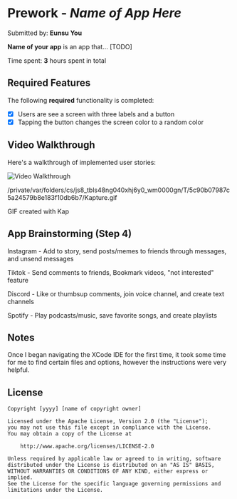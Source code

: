 # Prework - *Name of App Here*

Submitted by: **Eunsu You**

**Name of your app** is an app that... [TODO] 

Time spent: **3** hours spent in total

## Required Features

The following **required** functionality is completed:

- [x] Users are see a screen with three labels and a button
- [x] Tapping the button changes the screen color to a random color
 
## Video Walkthrough

Here's a walkthrough of implemented user stories:

<img src='http://i.imgur.com/link/to/your/gif/file.gif' title='Video Walkthrough' width='' alt='Video Walkthrough' />

/private/var/folders/cs/js8_tbls48ng040xhj6y0_wm0000gn/T/5c90b07987c5a24579b8e183f10db6b7/Kapture.gif
<!-- Replace this with whatever GIF tool you used! -->
GIF created with Kap  

<!-- Recommended tools:
[Kap](https://getkap.co/) for macOS
[ScreenToGif](https://www.screentogif.com/) for Windows
[peek](https://github.com/phw/peek) for Linux. -->

## App Brainstorming (Step 4)
Instagram - Add to story, send posts/memes to friends through messages, and unsend messages

Tiktok - Send comments to friends, Bookmark videos, "not interested" feature

Discord - Like or thumbsup comments, join voice channel, and create text channels

Spotify - Play podcasts/music, save favorite songs, and create playlists

## Notes

Once I began navigating the XCode IDE for the first time, it took some time for me to find certain files and options, however the instructions were very helpful. 

## License

    Copyright [yyyy] [name of copyright owner]

    Licensed under the Apache License, Version 2.0 (the "License");
    you may not use this file except in compliance with the License.
    You may obtain a copy of the License at

        http://www.apache.org/licenses/LICENSE-2.0

    Unless required by applicable law or agreed to in writing, software
    distributed under the License is distributed on an "AS IS" BASIS,
    WITHOUT WARRANTIES OR CONDITIONS OF ANY KIND, either express or implied.
    See the License for the specific language governing permissions and
    limitations under the License.
